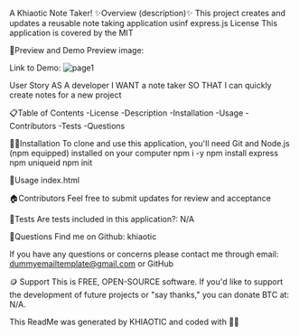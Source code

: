 A Khiaotic Note Taker!
✨Overview (description)✨
This project creates and updates a reusable note taking application usinf express.js
License
This application is covered by the MIT

👀Preview and Demo
Preview image: 

Link to Demo: 
![page1](https://user-images.githubusercontent.com/112679225/205211280-e744cbf6-1067-4713-8708-1745421ac4cb.jpg)

User Story
AS A developer I WANT a note taker SO THAT I can quickly create notes for a new project

📋Table of Contents
-License
-Description
-Installation
-Usage
-Contributors
-Tests
-Questions

💢📃Installation
To clone and use this application, you'll need Git and Node.js (npm equipped) installed on your computer
npm i -y
npm install express
npm uniqueid 
npm init

🧰Usage
index.html


🏠Contributors
Feel free to submit updates for review and acceptance

🧪Tests
Are tests included in this application?: N/A

🤔Questions
Find me on Github: khiaotic

If you have any questions or concerns please contact me through email: dummyemailtemplate@gmail.com or GitHub

🪙 Support
This is FREE, OPEN-SOURCE software.
If you'd like to support the development of future projects or "say thanks," you can donate BTC at: N/A.

This ReadMe was generated by KHIAOTIC and coded with 🌈💖
